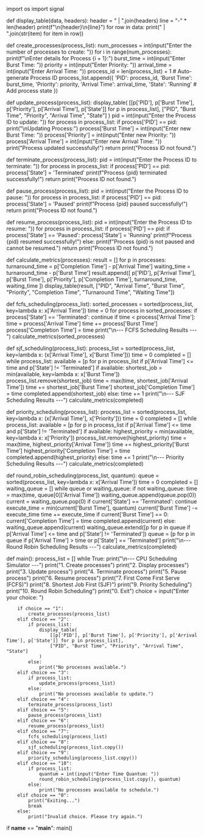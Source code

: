 import os
import signal

def display_table(data, headers):
    header = " | ".join(headers)
    line = "-" * len(header)
    print(f"\n{header}\n{line}")
    for row in data:
        print(" | ".join(str(item) for item in row))

def create_processes(process_list):
    num_processes = int(input("Enter the number of processes to create: "))
    for i in range(num_processes):
        print(f"\nEnter details for Process {i + 1}:")
        burst_time = int(input("Enter Burst Time: "))
        priority = int(input("Enter Priority: "))
        arrival_time = int(input("Enter Arrival Time: "))
        process_id = len(process_list) + 1  # Auto-generate Process ID
        process_list.append({
            'PID': process_id,
            'Burst Time': burst_time,
            'Priority': priority,
            'Arrival Time': arrival_time,
            'State': 'Running'  # Add process state
        })

def update_process(process_list):
    display_table(
        [[p['PID'], p['Burst Time'], p['Priority'], p['Arrival Time'], p['State']] for p in process_list],
        ["PID", "Burst Time", "Priority", "Arrival Time", "State"]
    )
    pid = int(input("Enter the Process ID to update: "))
    for process in process_list:
        if process['PID'] == pid:
            print("\nUpdating Process:")
            process['Burst Time'] = int(input("Enter new Burst Time: "))
            process['Priority'] = int(input("Enter new Priority: "))
            process['Arrival Time'] = int(input("Enter new Arrival Time: "))
            print("Process updated successfully!")
            return
    print("Process ID not found.")

def terminate_process(process_list):
    pid = int(input("Enter the Process ID to terminate: "))
    for process in process_list:
        if process['PID'] == pid:
            process['State'] = 'Terminated'
            print(f"Process {pid} terminated successfully!")
            return
    print("Process ID not found.")

def pause_process(process_list):
    pid = int(input("Enter the Process ID to pause: "))
    for process in process_list:
        if process['PID'] == pid:
            process['State'] = 'Paused'
            print(f"Process {pid} paused successfully!")
            return
    print("Process ID not found.")

def resume_process(process_list):
    pid = int(input("Enter the Process ID to resume: "))
    for process in process_list:
        if process['PID'] == pid:
            if process['State'] == 'Paused':
                process['State'] = 'Running'
                print(f"Process {pid} resumed successfully!")
            else:
                print(f"Process {pid} is not paused and cannot be resumed.")
            return
    print("Process ID not found.")

def calculate_metrics(processes):
    result = []
    for p in processes:
        turnaround_time = p['Completion Time'] - p['Arrival Time']
        waiting_time = turnaround_time - p['Burst Time']
        result.append([
            p['PID'], p['Arrival Time'], p['Burst Time'], p['Priority'],
            p['Completion Time'], turnaround_time, waiting_time
        ])
    display_table(result, ["PID", "Arrival Time", "Burst Time", "Priority", "Completion Time", "Turnaround Time", "Waiting Time"])

def fcfs_scheduling(process_list):
    sorted_processes = sorted(process_list, key=lambda x: x['Arrival Time'])
    time = 0
    for process in sorted_processes:
        if process['State'] == 'Terminated':
            continue
        if time < process['Arrival Time']:
            time = process['Arrival Time']
        time += process['Burst Time']
        process['Completion Time'] = time
    print("\n--- FCFS Scheduling Results ---")
    calculate_metrics(sorted_processes)

def sjf_scheduling(process_list):
    process_list = sorted(process_list, key=lambda x: (x['Arrival Time'], x['Burst Time']))
    time = 0
    completed = []
    while process_list:
        available = [p for p in process_list if p['Arrival Time'] <= time and p['State'] != 'Terminated']
        if available:
            shortest_job = min(available, key=lambda x: x['Burst Time'])
            process_list.remove(shortest_job)
            time = max(time, shortest_job['Arrival Time'])
            time += shortest_job['Burst Time']
            shortest_job['Completion Time'] = time
            completed.append(shortest_job)
        else:
            time += 1
    print("\n--- SJF Scheduling Results ---")
    calculate_metrics(completed)

def priority_scheduling(process_list):
    process_list = sorted(process_list, key=lambda x: (x['Arrival Time'], x['Priority']))
    time = 0
    completed = []
    while process_list:
        available = [p for p in process_list if p['Arrival Time'] <= time and p['State'] != 'Terminated']
        if available:
            highest_priority = min(available, key=lambda x: x['Priority'])
            process_list.remove(highest_priority)
            time = max(time, highest_priority['Arrival Time'])
            time += highest_priority['Burst Time']
            highest_priority['Completion Time'] = time
            completed.append(highest_priority)
        else:
            time += 1
    print("\n--- Priority Scheduling Results ---")
    calculate_metrics(completed)

def round_robin_scheduling(process_list, quantum):
    queue = sorted(process_list, key=lambda x: x['Arrival Time'])
    time = 0
    completed = []
    waiting_queue = []
    while queue or waiting_queue:
        if not waiting_queue:
            time = max(time, queue[0]['Arrival Time'])
            waiting_queue.append(queue.pop(0))
        current = waiting_queue.pop(0)
        if current['State'] == 'Terminated':
            continue
        execute_time = min(current['Burst Time'], quantum)
        current['Burst Time'] -= execute_time
        time += execute_time
        if current['Burst Time'] == 0:
            current['Completion Time'] = time
            completed.append(current)
        else:
            waiting_queue.append(current)
        waiting_queue.extend([p for p in queue if p['Arrival Time'] <= time and p['State'] != 'Terminated'])
        queue = [p for p in queue if p['Arrival Time'] > time or p['State'] == 'Terminated']
    print("\n--- Round Robin Scheduling Results ---")
    calculate_metrics(completed)

def main():
    process_list = []
    while True:
        print("\n--- CPU Scheduling Simulator ---")
        print("1. Create processes")
        print("2. Display processes")
        print("3. Update process")
        print("4. Terminate process")
        print("5. Pause process")
        print("6. Resume process")
        print("7. First Come First Serve (FCFS)")
        print("8. Shortest Job First (SJF)")
        print("9. Priority Scheduling")
        print("10. Round Robin Scheduling")
        print("0. Exit")
        choice = input("Enter your choice: ")

        if choice == "1":
            create_processes(process_list)
        elif choice == "2":
            if process_list:
                display_table(
                    [[p['PID'], p['Burst Time'], p['Priority'], p['Arrival Time'], p['State']] for p in process_list],
                    ["PID", "Burst Time", "Priority", "Arrival Time", "State"]
                )
            else:
                print("No processes available.")
        elif choice == "3":
            if process_list:
                update_process(process_list)
            else:
                print("No processes available to update.")
        elif choice == "4":
            terminate_process(process_list)
        elif choice == "5":
            pause_process(process_list)
        elif choice == "6":
            resume_process(process_list)
        elif choice == "7":
            fcfs_scheduling(process_list)
        elif choice == "8":
            sjf_scheduling(process_list.copy())
        elif choice == "9":
            priority_scheduling(process_list.copy())
        elif choice == "10":
            if process_list:
                quantum = int(input("Enter Time Quantum: "))
                round_robin_scheduling(process_list.copy(), quantum)
            else:
                print("No processes available to schedule.")
        elif choice == "0":
            print("Exiting...")
            break
        else:
            print("Invalid choice. Please try again.")

if __name__ == "__main__":
   main()
